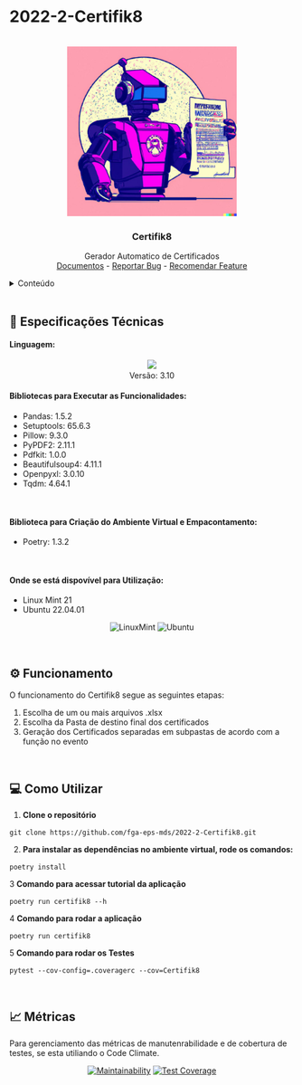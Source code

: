 # 2022-2-Certifik8

<a name="readme-top"></a>

<br />
<div align="center">
  <a href="https://github.com/fga-eps-mds/2022-2-Certifik8">
    <img src="https://github.com/fga-eps-mds/2022-2-Certifik8/blob/main/docs/imagens/logo.png" width="300" height="300">
  </a>

<h3 align="center">Certifik8</h3>

<p align="center">
   Gerador Automatico de Certificados 
    <br />
    <a href="docs">Documentos</a>
    -
    <a href="https://github.com/fga-eps-mds/2022-2-Certifik8/blob/main/docs/SECURITY.md#pol%C3%ADtica-de-seguran%C3%A7a">Reportar Bug</a>
    -
    <a href="https://github.com/fga-eps-mds/2022-2-Certifik8/issues">Recomendar Feature</a>
  </p>
</div>
<!-- TABLE OF CONTENTS -->

<details>
  <summary>Conteúdo</summary>
  <ol>
    <li><a href="#-especificações-técnicas">📝 Especificações Técnicas</a></li>
    <li><a href="#-funcionamento">⚙️ Funcionamento</a></li>
    <li><a href="#-como-utilizar">💻 Como Utilizar</a>
    <li><a href="#-métricas">📈 Métricas</a>
  </ol>
</details>
<br>

## 📝 Especificações Técnicas

#### Linguagem:
<p align="center">
	<a href="https://skillicons.dev">
		<img src="https://skillicons.dev/icons?i=python"/>
	</a>
    <br>
    Versão: 3.10
</p>

#### Bibliotecas para Executar as Funcionalidades:

<ul>
    <li>Pandas: 1.5.2</li>
    <li>Setuptools: 65.6.3</li>
    <li>Pillow: 9.3.0</li>
    <li>PyPDF2: 2.11.1</li>
    <li>Pdfkit: 1.0.0</li>
    <li>Beautifulsoup4: 4.11.1</li>
    <li>Openpyxl: 3.0.10</li>
    <li>Tqdm: 4.64.1</li>
</ul>

<br>

#### Biblioteca para Criação do Ambiente Virtual e Empacontamento:
<ul>
    <li>Poetry: 1.3.2</li>
</ul>

<br>

#### Onde se está dispovível para Utilização:

- Linux Mint 21
- Ubuntu 22.04.01

<div align="center">

![LinuxMint](https://img.shields.io/badge/Linux_Mint-87CF3E?style=for-the-badge&logo=linux-mint&logoColor=black) 
![Ubuntu](https://img.shields.io/static/v1?style=for-the-badge&message=Ubuntu&color=E95420&logo=Ubuntu&logoColor=FFFFFF&label=)

</div>

<br>

## ⚙️ Funcionamento
O funcionamento do Certifik8 segue as seguintes etapas:
<ol>
    <li>Escolha de um ou mais arquivos .xlsx</li>
    <li>Escolha da Pasta de destino final dos certificados</li>
    <li>Geração dos Certificados separadas em subpastas de acordo com a função no evento</li>
</ol>

<br>

## 💻 Como Utilizar

1. **Clone o repositório**

```
git clone https://github.com/fga-eps-mds/2022-2-Certifik8.git
```

2. **Para instalar as dependências no ambiente virtual, rode os comandos:**
```
poetry install
```
	
3 **Comando para acessar tutorial da aplicação**
```
poetry run certifik8 --h
```	
	
4 **Comando para rodar a aplicação**
```
poetry run certifik8
```
5 **Comando para rodar os Testes**
```
pytest --cov-config=.coveragerc --cov=Certifik8
```

<br>

## 📈 Métricas
Para gerenciamento das métricas de manutenrabilidade e de cobertura de testes, se esta utiliando o Code Climate.
<div align="center">

[![Maintainability](https://api.codeclimate.com/v1/badges/e00e7a4c51d3c657319d/maintainability)](https://codeclimate.com/github/fga-eps-mds/2022-2-Certifik8/maintainability)
[![Test Coverage](https://api.codeclimate.com/v1/badges/e00e7a4c51d3c657319d/test_coverage)](https://codeclimate.com/github/fga-eps-mds/2022-2-Certifik8/test_coverage)

</div>